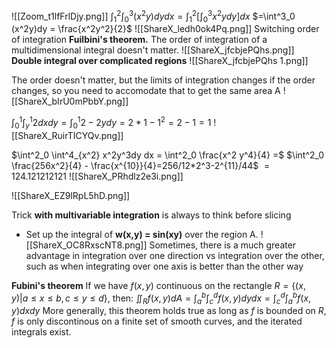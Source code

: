 ![[Zoom_t1lfFrlDjy.png]]
$\int^2_1 \int^3_0(x^2y) dydx = \int^2_1 [\int^3_0 x^2y dy] dx$ 
$=\int^3_0 (x^2y)dy = \frac{x^2y^2}{2}$
![[ShareX_ledh0ok4Pq.png]]
Switching order of integration
**Fuilbini's theorem.** The order of integration of a multidimensional integral doesn't matter. 
![[ShareX_jfcbjePQhs.png]]
**Double integral over complicated regions**
![[ShareX_jfcbjePQhs 1.png]]

The order doesn't matter, but the limits of integration changes if the order changes, so you need to accomodate that to get the same area A
![[ShareX_bIrU0mPbbY.png]]

$\int^1_0 \int^1_y 2dx dy= \int^1_0 2-2y dy = 2*1-1^2=2-1=1$
![[ShareX_RuirTICYQv.png]]

$\int^2_0 \int^4_{x^2} x^2y^3dy dx = \int^2_0 \frac{x^2 y^4}{4} =$ $\int^2_0 \frac{256x^2}{4} - \frac{x^{10}}{4}=256/12*2^3-2^{11}/44$ $= 124.121212121$
![[ShareX_PRhdlz2e3i.png]]

![[ShareX_EZ9lRpL5hD.png]]

Trick **with multivariable integration** is always to think before slicing
- Set up the integral of **w(x,y) = sin(xy)** over the region A.
![[ShareX_OC8RxscNT8.png]]
Sometimes, there is a much greater advantage in integration over one direction vs integration over the other, such as when integrating over one axis is better than the other way

**Fubini's theorem**
If we have $f(x,y)$ continuous on the rectangle $R = \{(x,y) |  a\leq x \leq b, c\leq y \leq d\}$, then:
$\iint_R f(x,y) dA = \int^b_a \int^d_c f(x,y) dydx = \int^d_c \int^b_a f(x,y) dxdy$
More generally, this theorem holds true as long as $f$ is bounded on $R$, $f$ is only discontinous on a finite set of smooth curves, and the iterated integrals exist. 